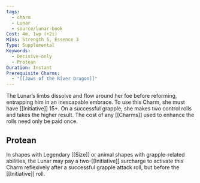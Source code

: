 ```yaml
---
tags:
  - charm
  - Lunar
  - source/lunar-book
Cost: 4m, 1wp (+2i)
Mins: Strength 5, Essence 3
Type: Supplemental
Keywords:
  - Decisive-only
  - Protean
Duration: Instant
Prerequisite Charms:
  - "[[Jaws of the River Dragon]]"
---
```

The Lunar’s limbs dissolve and flow around her foe before reforming, entrapping him in an inescapable embrace. To use this Charm, she must have [[Initiative]] 15+. On a successful grapple, she makes two control rolls and takes the higher result. The cost of any [[Charms]] used to enhance the rolls need only be paid once. 
## Protean 

In shapes with Legendary [[Size]] or animal shapes with grapple-related abilities, the Lunar may pay a two-[[Initiative]] surcharge to activate this Charm reflexively after a successful grapple attack roll, but before the [[Initiative]] roll.
